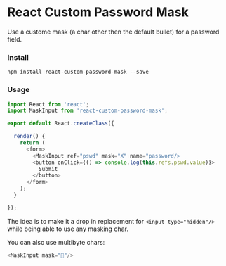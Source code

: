 # React Custom Password Mask

Use a custome mask (a char other then the default bullet) for a password field.

### Install

```shell
npm install react-custom-password-mask --save
```

### Usage

```javascript
import React from 'react';
import MaskInput from 'react-custom-password-mask';

export default React.createClass({

  render() {
    return (
      <form>
        <MaskInput ref="pswd" mask="X" name="password/>
        <button onClick={() => console.log(this.refs.pswd.value)}>
          Submit
        </button>
      </form>
    );
  }

});
```

The idea is to make it a drop in replacement for `<input type="hidden"/>` while being able to use any masking char.

You can also use multibyte chars:

```javascript
<MaskInput mask="💩"/>
```
